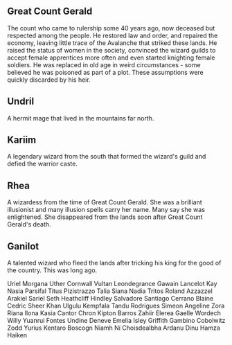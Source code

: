 ## Great Count Gerald
The count who came to rulership some 40 years ago, now deceased but respected among the people. He restored law and order, and repaired the economy, leaving little trace of the Avalanche that striked these lands. He raised the status of women in the society, convinced the wizard guilds to accept female apprentices more often and even started knighting female soldiers. He was replaced in old age in weird circumstances - some believed he was poisoned as part of a plot. These assumptions were quickly discarded by his heir.

## Undril
A hermit mage that lived in the mountains far north.

## Kariim
A legendary wizard from the south that formed the wizard's guild and defied the warrior caste.

## Rhea
A wizardess from the time of Great Count Gerald. She was a brilliant illusionist and many illusion spells carry her name. Many say she was enlightened. She disappeared from the lands soon after Great Count Gerald's death.

## Ganilot
A talented wizard who fleed the lands after tricking his king for the good of the country. This was long ago.


Uriel
Morgana
Uther
Cornwall
Vultan
Leondegrance
Gawain
Lancelot
Kay
Nasia
Parsifal
Titus
Pizistrazzo
Talia
Siana
Nadia
Tritos
Roland
Azzazzel
Arakiel
Sariel
Seth
Heathcliff
Hindley
Salvadore
Santiago
Cerrano
Blaine
Cedric
Sheer Khan
Ulgulu
Kempfala
Tandu
Rodrigues
Simeon
Angeline
Zora
Riana
Ilona
Kasia
Cantor Chron
Kipton Barros
Zahiir
Elerea
Gaelle
Wordech Willy
Yuanrui
Fontes
Undine
Deneve
Emelia
Isley
Griffith
Gambino
Cobolwitz
Zodd
Yurius
Kentaro
Boscogn
Niamh Ní Choisdealbha
Ardanu Dinu
Hamza Haiken


